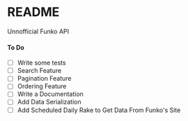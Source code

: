 # README

Unnofficial Funko API

#### To Do

- [ ] Write some tests
- [ ] Search Feature
- [ ] Pagination Feature
- [ ] Ordering Feature
- [ ] Write a Documentation
- [ ] Add Data Serialization
- [ ] Add Scheduled Daily Rake to Get Data From Funko's Site

